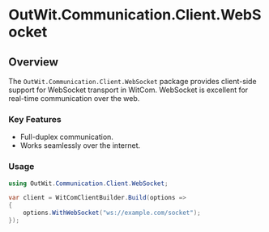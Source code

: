# OutWit.Communication.Client.WebSocket

## Overview
The `OutWit.Communication.Client.WebSocket` package provides client-side support for WebSocket transport in WitCom. WebSocket is excellent for real-time communication over the web.

### Key Features
- Full-duplex communication.
- Works seamlessly over the internet.

### Usage
```csharp
using OutWit.Communication.Client.WebSocket;

var client = WitComClientBuilder.Build(options =>
{
    options.WithWebSocket("ws://example.com/socket");
});
```
